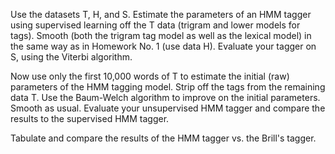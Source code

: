 Use the datasets T, H, and S. Estimate the parameters of an HMM tagger using supervised learning off the T data (trigram and lower models for tags). Smooth (both the trigram tag model as well as the lexical model) in the same way as in Homework No. 1 (use data H). Evaluate your tagger on S, using the Viterbi algorithm.

Now use only the first 10,000 words of T to estimate the initial (raw) parameters of the HMM tagging model. Strip off the tags from the remaining data T. Use the Baum-Welch algorithm to improve on the initial parameters. Smooth as usual. Evaluate your unsupervised HMM tagger and compare the results to the supervised HMM tagger.

Tabulate and compare the results of the HMM tagger vs. the Brill's tagger.
